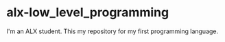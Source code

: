 # alx-low_level_programming
I'm an ALX student. This my repository for my first programming language. 
